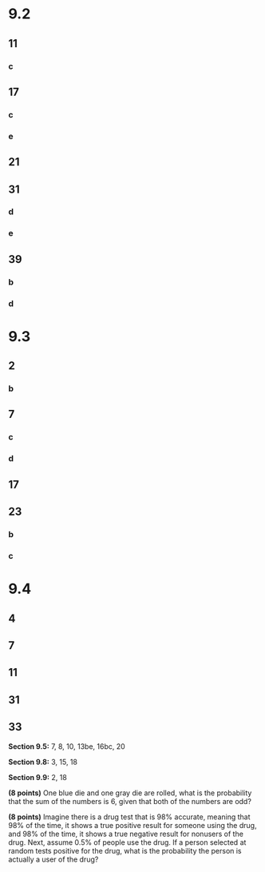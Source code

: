 # 9.2
## 11
### c
## 17
### c
### e
## 21
## 31
### d
### e
## 39
### b
### d

# 9.3
## 2
### b
## 7
### c
### d
## 17
## 23
### b
### c

# 9.4
## 4
## 7
## 11
## 31
## 33

**Section 9.5:** 7, 8, 10, 13be, 16bc, 20

**Section 9.8:** 3, 15, 18

**Section 9.9:** 2, 18

**(8 points)** One blue die and one gray die are rolled, what is the probability that the sum of the numbers is 6, given that both of the numbers are odd?

**(8 points)** Imagine there is a drug test that is 98% accurate, meaning that 98% of the time, it shows a true positive result for someone using the drug, and 98% of the time, it shows a true negative result for nonusers of the drug. Next, assume 0.5% of people use the drug. If a person selected at random tests positive for the drug, what is the probability the person is actually a user of the drug?
